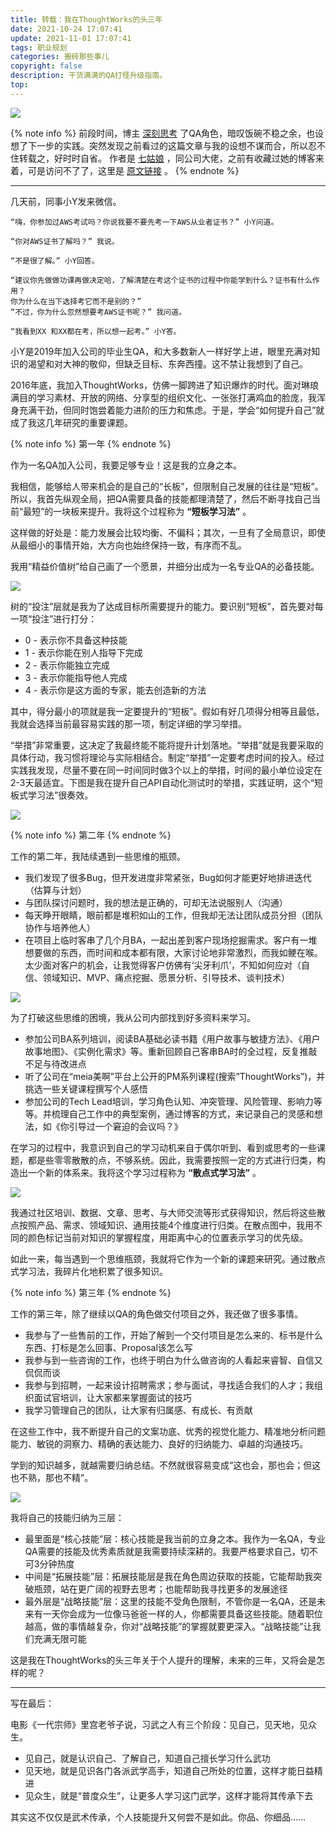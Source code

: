 ```yaml
---
title: 转载：我在ThoughtWorks的头三年
date: 2021-10-24 17:07:41
update: 2021-11-01 17:07:41
tags: 职业规划
categories: 搬砖那些事儿
copyright: false
description: 干货满满的QA打怪升级指南。
top:
---
```


<img src="https://cdn.jsdelivr.net/gh/Summyj/blogImageCDN/images/threes-years-in-tw/1.png" >

{% note info %}
前段时间，博主 [深刻思考](https://jmyblog.top/thoughts-about-qa-role/) 了QA角色，暗叹饭碗不稳之余，也设想了下一步的实践。突然发现之前看过的这篇文章与我的设想不谋而合，所以忍不住转载之，好时时自省。
作者是 [七姑娘](https://github.com/JulyShi) ，同公司大佬，之前有收藏过她的博客来着，可是访问不了了，这里是 [原文链接](https://mp.weixin.qq.com/s/5SyFjxymvevAvX67TSjjsg) 。
{% endnote %}

---

几天前，同事小Y发来微信。

    “嗨，你参加过AWS考试吗？你说我要不要先考一下AWS从业者证书？” 小Y问道。

    “你对AWS证书了解吗？” 我说。

    “不是很了解。” 小Y回答。

    “建议你先做做功课再做决定哈，了解清楚在考这个证书的过程中你能学到什么？证书有什么作用？
    你为什么在当下选择考它而不是别的？”
    “不过，你为什么忽然想要考AWS证书呢？” 我问道。

    “我看到XX 和XX都在考，所以想一起考。” 小Y答。

小Y是2019年加入公司的毕业生QA，和大多数新人一样好学上进，眼里充满对知识的渴望和对大神的敬仰，但缺乏目标、东奔西撞。这不禁让我想到了自己。

2016年底，我加入ThoughtWorks，仿佛一脚跨进了知识爆炸的时代。面对琳琅满目的学习素材、开放的网络、分享型的组织文化、一张张打满鸡血的脸庞，我浑身充满干劲，但同时饱尝着能力进阶的压力和焦虑。于是，学会“如何提升自己”就成了我这几年研究的重要课题。

{% note info %}
第一年
{% endnote %}

作为一名QA加入公司，我要足够专业！这是我的立身之本。


我相信，能够给人带来机会的是自己的“长板”，但限制自己发展的往往是“短板”。所以，我首先纵观全局，把QA需要具备的技能都理清楚了，然后不断寻找自己当前“最短”的一块板来提升。我将这个过程称为 **“短板学习法”** 。

这样做的好处是：能力发展会比较均衡、不偏科；其次，一旦有了全局意识，即使从最细小的事情开始，大方向也始终保持一致，有序而不乱。

我用“精益价值树”给自己画了一个愿景，并细分出成为一名专业QA的必备技能。

<img src="https://i.loli.net/2021/11/01/zlRE7i6fNqTStu8.png" >

树的“投注”层就是我为了达成目标所需要提升的能力。要识别“短板”，首先要对每一项“投注”进行打分：

- 0 - 表示你不具备这种技能
- 1 - 表示你能在别人指导下完成
- 2 - 表示你能独立完成
- 3 - 表示你能指导他人完成
- 4 - 表示你是这方面的专家，能去创造新的方法

其中，得分最小的项就是我一定要提升的“短板”。假如有好几项得分相等且最低，我就会选择当前最容易实践的那一项，制定详细的学习举措。

“举措”非常重要，这决定了我最终能不能将提升计划落地。“举措”就是我要采取的具体行动，我习惯将理论与实际相结合。制定“举措”一定要考虑时间的投入。经过实践我发现，尽量不要在同一时间同时做3个以上的举措，时间的最小单位设定在2-3天最适宜。下图是我在提升自己API自动化测试时的举措，实践证明，这个“短板式学习法”很奏效。

<img src="https://i.loli.net/2021/11/01/jOt5oyPxYiAS2LR.png" >

{% note info %}
第二年
{% endnote %}

工作的第二年，我陆续遇到一些思维的瓶颈。

- 我们发现了很多Bug，但开发进度非常紧张，Bug如何才能更好地排进迭代（估算与计划）
- 与团队探讨问题时，我的想法是正确的，可却无法说服别人（沟通）
- 每天睁开眼睛，眼前都是堆积如山的工作，但我却无法让团队成员分担（团队协作与培养他人）
- 在项目上临时客串了几个月BA，一起出差到客户现场挖掘需求。客户有一堆想要做的东西，而时间和成本都有限，大家讨论地非常激烈，而我如鲠在喉。太少面对客户的机会，让我觉得客户仿佛有‘尖牙利爪’，不知如何应对（自信、领域知识、MVP、痛点挖掘、愿景分析、引导技术、谈判技术）

<img src="https://i.loli.net/2021/11/01/FZ4PrcHmUh7TCGi.png" >

为了打破这些思维的困境，我从公司内部找到好多资料来学习。

- 参加公司BA系列培训，阅读BA基础必读书籍《用户故事与敏捷方法》、《用户故事地图》、《实例化需求》等。重新回顾自己客串BA时的全过程，反复推敲不足与待改进点
- 听了公司在“meia美啊”平台上公开的PM系列课程(搜索”ThoughtWorks”)，并挑选一些关键课程撰写个人感悟
- 参加公司的Tech Lead培训，学习角色认知、冲突管理、风险管理、影响力等等。并梳理自己工作中的典型案例，通过博客的方式，来记录自己的灵感和想法，如《你引导过一个窘迫的会议吗？》

在学习的过程中，我意识到自己的学习动机来自于偶尔听到、看到或思考的一些课题，都是些零零散散的点，不够系统。因此，我需要按照一定的方式进行归类，构造出一个新的体系来。我将这个学习过程称为 **“散点式学习法”** 。

<img src="https://i.loli.net/2021/11/01/y85EOiPuCrRBJqc.png" >

我通过社区培训、数据、文章、思考、与大师交流等形式获得知识，然后将这些散点按照产品、需求、领域知识、通用技能4个维度进行归类。在散点图中，我用不同的颜色标记当前对知识的掌握程度，用距离中心的位置表示学习的优先级。

如此一来，每当遇到一个思维瓶颈，我就将它作为一个新的课题来研究。通过散点式学习法，我碎片化地积累了很多知识。

{% note info %}
第三年
{% endnote %}

工作的第三年，除了继续以QA的角色做交付项目之外，我还做了很多事情。

- 我参与了一些售前的工作，开始了解到一个交付项目是怎么来的、标书是什么东西、打标是怎么回事、Proposal该怎么写
- 我参与到一些咨询的工作，也终于明白为什么做咨询的人看起来睿智、自信又侃侃而谈
- 我参与到招聘，一起来设计招聘需求；参与面试，寻找适合我们的人才；我组织面试官培训，让大家都来掌握面试的技巧
- 我学习管理自己的团队，让大家有归属感、有成长、有贡献

在这些工作中，我不断提升自己的文案功底、优秀的视觉化能力、精准地分析问题能力、敏锐的洞察力、精确的表达能力、良好的归纳能力、卓越的沟通技巧。

学到的知识越多，就越需要归纳总结。不然就很容易变成“这也会，那也会；但这也不熟，那也不精”。

<img src="https://i.loli.net/2021/11/01/gqt9oHl6h2wZmSR.png" >

我将自己的技能归纳为三层：

- 最里面是“核心技能”层：核心技能是我当前的立身之本。我作为一名QA，专业QA需要的技能及优秀素质就是我需要持续深耕的。我要严格要求自己，切不可3分钟热度
- 中间是“拓展技能”层：拓展技能层是我在角色周边获取的技能，它能帮助我突破瓶颈，站在更广阔的视野去思考；也能帮助我寻找更多的发展途径
- 最外层是“战略技能”层：这里的技能不受角色限制，不管你是一名QA，还是未来有一天你会成为一位像马爸爸一样的人，你都需要具备这些技能。随着职位越高，做的事情越复杂，你对“战略技能”的掌握就要更深入。“战略技能”让我们充满无限可能

这是我在ThoughtWorks的头三年关于个人提升的理解，未来的三年，又将会是怎样的呢？

--- 

写在最后：

电影《一代宗师》里宫老爷子说，习武之人有三个阶段：见自己，见天地，见众生。

- 见自己，就是认识自己、了解自己，知道自己擅长学习什么武功
- 见天地，就是见识各门各派武学高手，知道自己所处的位置，这样才能日益精进
- 见众生，就是“普度众生”，让更多人学习这门武学，这样才能将其传承下去

其实这不仅仅是武术传承，个人技能提升又何尝不是如此。你品、你细品……